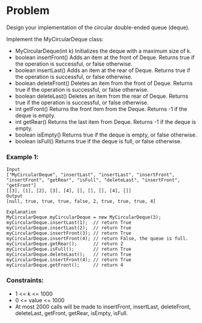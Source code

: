 # Problem

Design your implementation of the circular double-ended queue (deque).

Implement the MyCircularDeque class:

- MyCircularDeque(int k) Initializes the deque with a maximum size of k.
- boolean insertFront() Adds an item at the front of Deque. Returns true if the operation is successful, or false otherwise.
- boolean insertLast() Adds an item at the rear of Deque. Returns true if the operation is successful, or false otherwise.
- boolean deleteFront() Deletes an item from the front of Deque. Returns true if the operation is successful, or false otherwise.
- boolean deleteLast() Deletes an item from the rear of Deque. Returns true if the operation is successful, or false otherwise.
- int getFront() Returns the front item from the Deque. Returns -1 if the deque is empty.
- int getRear() Returns the last item from Deque. Returns -1 if the deque is empty.
- boolean isEmpty() Returns true if the deque is empty, or false otherwise.
- boolean isFull() Returns true if the deque is full, or false otherwise.

### Example 1:

```
Input
["MyCircularDeque", "insertLast", "insertLast", "insertFront", "insertFront", "getRear", "isFull", "deleteLast", "insertFront", "getFront"]
[[3], [1], [2], [3], [4], [], [], [], [4], []]
Output
[null, true, true, true, false, 2, true, true, true, 4]

Explanation
MyCircularDeque myCircularDeque = new MyCircularDeque(3);
myCircularDeque.insertLast(1);  // return True
myCircularDeque.insertLast(2);  // return True
myCircularDeque.insertFront(3); // return True
myCircularDeque.insertFront(4); // return False, the queue is full.
myCircularDeque.getRear();      // return 2
myCircularDeque.isFull();       // return True
myCircularDeque.deleteLast();   // return True
myCircularDeque.insertFront(4); // return True
myCircularDeque.getFront();     // return 4
```


### Constraints:

- 1 <= k <= 1000
- 0 <= value <= 1000
- At most 2000 calls will be made to insertFront, insertLast, deleteFront, deleteLast, getFront, getRear, isEmpty, isFull.

